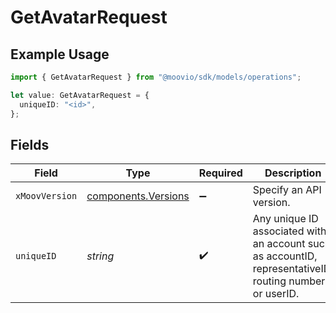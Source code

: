 # GetAvatarRequest

## Example Usage

```typescript
import { GetAvatarRequest } from "@moovio/sdk/models/operations";

let value: GetAvatarRequest = {
  uniqueID: "<id>",
};
```

## Fields

| Field                                                                                                    | Type                                                                                                     | Required                                                                                                 | Description                                                                                              |
| -------------------------------------------------------------------------------------------------------- | -------------------------------------------------------------------------------------------------------- | -------------------------------------------------------------------------------------------------------- | -------------------------------------------------------------------------------------------------------- |
| `xMoovVersion`                                                                                           | [components.Versions](../../models/components/versions.md)                                               | :heavy_minus_sign:                                                                                       | Specify an API version.                                                                                  |
| `uniqueID`                                                                                               | *string*                                                                                                 | :heavy_check_mark:                                                                                       | Any unique ID associated with an account such as accountID, representativeID, routing number, or userID. |